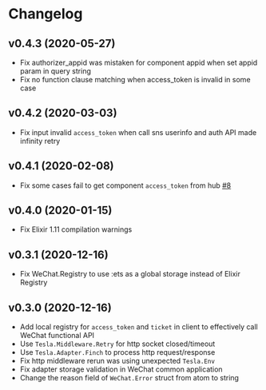 # Changelog

## v0.4.3 (2020-05-27)

* Fix authorizer_appid was mistaken for component appid when set appid param in query string
* Fix no function clause matching when access_token is invalid in some case

## v0.4.2 (2020-03-03)

* Fix input invalid `access_token` when call sns userinfo and auth API made infinity retry

## v0.4.1 (2020-02-08)

* Fix some cases fail to get component `access_token` from hub [#8](https://github.com/edragonconnect/elixir_wechat/pull/8)

## v0.4.0 (2020-01-15)

* Fix Elixir 1.11 compilation warnings

## v0.3.1 (2020-12-16)

* Fix WeChat.Registry to use :ets as a global storage instead of Elixir Registry

## v0.3.0 (2020-12-16)

* Add local registry for `access_token` and `ticket` in client to effectively call WeChat functional API
* Use `Tesla.Middleware.Retry` for http socket closed/timeout
* Use `Tesla.Adapter.Finch` to process http request/response
* Fix http middleware rerun was using unexpected `Tesla.Env`
* Fix adapter storage validation in WeChat common application
* Change the reason field of `WeChat.Error` struct from atom to string
